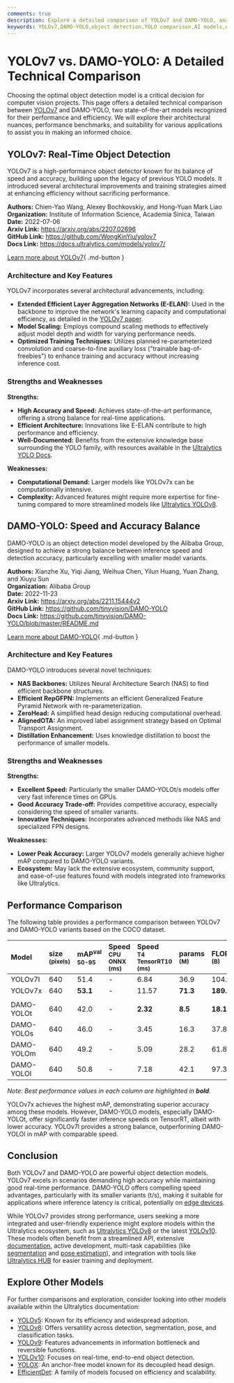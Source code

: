 ```yaml
---
comments: true
description: Explore a detailed comparison of YOLOv7 and DAMO-YOLO, analyzing their architecture, performance, and best use cases for object detection projects.
keywords: YOLOv7,DAMO-YOLO,object detection,YOLO comparison,AI models,deep learning,computer vision,model benchmarks,real-time detection
---
```


# YOLOv7 vs. DAMO-YOLO: A Detailed Technical Comparison

Choosing the optimal object detection model is a critical decision for computer vision projects. This page offers a detailed technical comparison between [YOLOv7](https://docs.ultralytics.com/models/yolov7/) and DAMO-YOLO, two state-of-the-art models recognized for their performance and efficiency. We will explore their architectural nuances, performance benchmarks, and suitability for various applications to assist you in making an informed choice.

<script async src="https://cdn.jsdelivr.net/npm/chart.js"></script>
<script defer src="../../javascript/benchmark.js"></script>

<canvas id="modelComparisonChart" width="1024" height="400" active-models='["YOLOv7", "DAMO-YOLO"]'></canvas>

## YOLOv7: Real-Time Object Detection

YOLOv7 is a high-performance object detector known for its balance of speed and accuracy, building upon the legacy of previous YOLO models. It introduced several architectural improvements and training strategies aimed at enhancing efficiency without sacrificing performance.

**Authors:** Chien-Yao Wang, Alexey Bochkovskiy, and Hong-Yuan Mark Liao  
**Organization:** Institute of Information Science, Academia Sinica, Taiwan  
**Date:** 2022-07-06  
**Arxiv Link:** <https://arxiv.org/abs/2207.02696>  
**GitHub Link:** <https://github.com/WongKinYiu/yolov7>  
**Docs Link:** <https://docs.ultralytics.com/models/yolov7/>

[Learn more about YOLOv7](https://docs.ultralytics.com/models/yolov7/){ .md-button }

### Architecture and Key Features

YOLOv7 incorporates several architectural advancements, including:

- **Extended Efficient Layer Aggregation Networks (E-ELAN):** Used in the backbone to improve the network's learning capacity and computational efficiency, as detailed in the [YOLOv7 paper](https://arxiv.org/abs/2207.02696).
- **Model Scaling:** Employs compound scaling methods to effectively adjust model depth and width for varying performance needs.
- **Optimized Training Techniques:** Utilizes planned re-parameterized convolution and coarse-to-fine auxiliary loss ("trainable bag-of-freebies") to enhance training and accuracy without increasing inference cost.

### Strengths and Weaknesses

**Strengths:**

- **High Accuracy and Speed:** Achieves state-of-the-art performance, offering a strong balance for real-time applications.
- **Efficient Architecture:** Innovations like E-ELAN contribute to high performance and efficiency.
- **Well-Documented:** Benefits from the extensive knowledge base surrounding the YOLO family, with resources available in the [Ultralytics YOLO Docs](https://docs.ultralytics.com/).

**Weaknesses:**

- **Computational Demand:** Larger models like YOLOv7x can be computationally intensive.
- **Complexity:** Advanced features might require more expertise for fine-tuning compared to more streamlined models like [Ultralytics YOLOv8](https://docs.ultralytics.com/models/yolov8/).

## DAMO-YOLO: Speed and Accuracy Balance

DAMO-YOLO is an object detection model developed by the Alibaba Group, designed to achieve a strong balance between inference speed and detection accuracy, particularly excelling with smaller model variants.

**Authors:** Xianzhe Xu, Yiqi Jiang, Weihua Chen, Yilun Huang, Yuan Zhang, and Xiuyu Sun  
**Organization:** Alibaba Group  
**Date:** 2022-11-23  
**Arxiv Link:** <https://arxiv.org/abs/2211.15444v2>  
**GitHub Link:** <https://github.com/tinyvision/DAMO-YOLO>  
**Docs Link:** <https://github.com/tinyvision/DAMO-YOLO/blob/master/README.md>

[Learn more about DAMO-YOLO](https://github.com/tinyvision/DAMO-YOLO){ .md-button }

### Architecture and Key Features

DAMO-YOLO introduces several novel techniques:

- **NAS Backbones:** Utilizes Neural Architecture Search (NAS) to find efficient backbone structures.
- **Efficient RepGFPN:** Implements an efficient Generalized Feature Pyramid Network with re-parameterization.
- **ZeroHead:** A simplified head design reducing computational overhead.
- **AlignedOTA:** An improved label assignment strategy based on Optimal Transport Assignment.
- **Distillation Enhancement:** Uses knowledge distillation to boost the performance of smaller models.

### Strengths and Weaknesses

**Strengths:**

- **Excellent Speed:** Particularly the smaller DAMO-YOLOt/s models offer very fast inference times on GPUs.
- **Good Accuracy Trade-off:** Provides competitive accuracy, especially considering the speed of smaller variants.
- **Innovative Techniques:** Incorporates advanced methods like NAS and specialized FPN designs.

**Weaknesses:**

- **Lower Peak Accuracy:** Larger YOLOv7 models generally achieve higher mAP compared to DAMO-YOLO variants.
- **Ecosystem:** May lack the extensive ecosystem, community support, and ease-of-use features found with models integrated into frameworks like Ultralytics.

## Performance Comparison

The following table provides a performance comparison between YOLOv7 and DAMO-YOLO variants based on the COCO dataset.

| Model      | size<br><sup>(pixels) | mAP<sup>val<br>50-95 | Speed<br><sup>CPU ONNX<br>(ms) | Speed<br><sup>T4 TensorRT10<br>(ms) | params<br><sup>(M) | FLOPs<br><sup>(B) |
| :--------- | :-------------------- | :------------------- | :----------------------------- | :---------------------------------- | :----------------- | :---------------- |
| YOLOv7l    | 640                   | 51.4                 | -                              | 6.84                                | 36.9               | 104.7             |
| YOLOv7x    | 640                   | **53.1**             | -                              | 11.57                               | **71.3**           | **189.9**         |
|            |                       |                      |                                |                                     |                    |                   |
| DAMO-YOLOt | 640                   | 42.0                 | -                              | **2.32**                            | **8.5**            | **18.1**          |
| DAMO-YOLOs | 640                   | 46.0                 | -                              | 3.45                                | 16.3               | 37.8              |
| DAMO-YOLOm | 640                   | 49.2                 | -                              | 5.09                                | 28.2               | 61.8              |
| DAMO-YOLOl | 640                   | 50.8                 | -                              | 7.18                                | 42.1               | 97.3              |

_Note: Best performance values in each column are highlighted in **bold**._

YOLOv7x achieves the highest mAP, demonstrating superior accuracy among these models. However, DAMO-YOLO models, especially DAMO-YOLOt, offer significantly faster inference speeds on TensorRT, albeit with lower accuracy. YOLOv7l provides a strong balance, outperforming DAMO-YOLOl in mAP with comparable speed.

## Conclusion

Both YOLOv7 and DAMO-YOLO are powerful object detection models. YOLOv7 excels in scenarios demanding high accuracy while maintaining good real-time performance. DAMO-YOLO offers compelling speed advantages, particularly with its smaller variants (t/s), making it suitable for applications where inference latency is critical, potentially on [edge devices](https://www.ultralytics.com/glossary/edge-ai).

While YOLOv7 provides strong performance, users seeking a more integrated and user-friendly experience might explore models within the Ultralytics ecosystem, such as [Ultralytics YOLOv8](https://docs.ultralytics.com/models/yolov8/) or the latest [YOLOv10](https://docs.ultralytics.com/models/yolov10/). These models often benefit from a streamlined API, extensive [documentation](https://docs.ultralytics.com/), active development, multi-task capabilities (like [segmentation](https://docs.ultralytics.com/tasks/segment/) and [pose estimation](https://docs.ultralytics.com/tasks/pose/)), and integration with tools like [Ultralytics HUB](https://docs.ultralytics.com/hub/) for easier training and deployment.

## Explore Other Models

For further comparisons and exploration, consider looking into other models available within the Ultralytics documentation:

- [YOLOv5](https://docs.ultralytics.com/models/yolov5/): Known for its efficiency and widespread adoption.
- [YOLOv8](https://docs.ultralytics.com/models/yolov8/): Offers versatility across detection, segmentation, pose, and classification tasks.
- [YOLOv9](https://docs.ultralytics.com/models/yolov9/): Features advancements in information bottleneck and reversible functions.
- [YOLOv10](https://docs.ultralytics.com/models/yolov10/): Focuses on real-time, end-to-end object detection.
- [YOLOX](https://docs.ultralytics.com/compare/yolox-vs-yolov7/): An anchor-free model known for its decoupled head design.
- [EfficientDet](https://docs.ultralytics.com/compare/yolov7-vs-efficientdet/): A family of models focused on efficiency and scalability.
